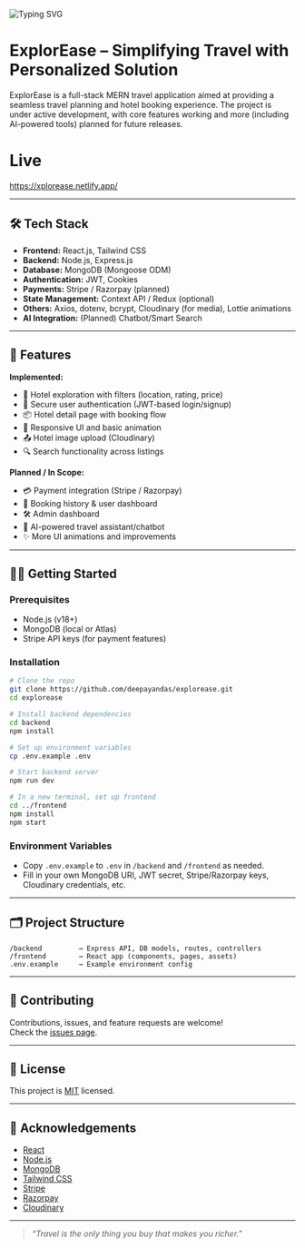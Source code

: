 ![Typing SVG](https://readme-typing-svg.demolab.com?font=Fira+Code&pause=1000&color=36BCF7FF&width=700&lines=🌍+ExplorEase+–+Your+Smart+Travel+Buddy;MERN+App+for+Modern+Travel+Planning)

# ExplorEase – Simplifying Travel with Personalized Solution​

ExplorEase is a full-stack MERN travel application aimed at providing a seamless travel planning and hotel booking experience. The project is under active development, with core features working and more (including AI-powered tools) planned for future releases.

# Live

https://xplorease.netlify.app/

---

## 🛠️ Tech Stack

- **Frontend:** React.js, Tailwind CSS  
- **Backend:** Node.js, Express.js  
- **Database:** MongoDB (Mongoose ODM)  
- **Authentication:** JWT, Cookies  
- **Payments:** Stripe / Razorpay (planned)  
- **State Management:** Context API / Redux (optional)  
- **Others:** Axios, dotenv, bcrypt, Cloudinary (for media), Lottie animations  
- **AI Integration:** (Planned) Chatbot/Smart Search

---

## 🚀 Features

**Implemented:**
- 🧭 Hotel exploration with filters (location, rating, price)
- 🔐 Secure user authentication (JWT-based login/signup)
- 📦 Hotel detail page with booking flow
- 📱 Responsive UI and basic animation
- 📤 Hotel image upload (Cloudinary)
- 🔍 Search functionality across listings

**Planned / In Scope:**
- 💳 Payment integration (Stripe / Razorpay)
- 🧾 Booking history & user dashboard
- 🛠️ Admin dashboard
- 🤖 AI-powered travel assistant/chatbot
- ✨ More UI animations and improvements

---

## 🧑‍💻 Getting Started

### Prerequisites

- Node.js (v18+)
- MongoDB (local or Atlas)
- Stripe API keys (for payment features)

### Installation

```bash
# Clone the repo
git clone https://github.com/deepayandas/explorease.git
cd explorease

# Install backend dependencies
cd backend
npm install

# Set up environment variables
cp .env.example .env

# Start backend server
npm run dev

# In a new terminal, set up frontend
cd ../frontend
npm install
npm start
```

### Environment Variables

- Copy `.env.example` to `.env` in `/backend` and `/frontend` as needed.
- Fill in your own MongoDB URI, JWT secret, Stripe/Razorpay keys, Cloudinary credentials, etc.

---

## 🗂️ Project Structure

```
/backend         → Express API, DB models, routes, controllers
/frontend        → React app (components, pages, assets)
.env.example     → Example environment config
```

---

## 🤝 Contributing

Contributions, issues, and feature requests are welcome!  
Check the [issues page](https://github.com/deepayandas/explorease/issues).

---

## 📄 License

This project is [MIT](LICENSE) licensed.

---

## 🙏 Acknowledgements

- [React](https://reactjs.org/)
- [Node.js](https://nodejs.org/)
- [MongoDB](https://www.mongodb.com/)
- [Tailwind CSS](https://tailwindcss.com/)
- [Stripe](https://stripe.com/)
- [Razorpay](https://razorpay.com/)
- [Cloudinary](https://cloudinary.com/)

---

> _“Travel is the only thing you buy that makes you richer.”_
